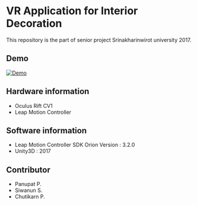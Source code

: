 # VR Application for Interior Decoration

This repository is the part of senior project Srinakharinwirot university 2017.

## Demo
[![Demo](https://j.gifs.com/K8zMMz.gif)](https://www.youtube.com/watch?v=wQ6QtZvCl0g)

## Hardware information
 - Oculus Rift CV1
 - Leap Motion Controller

## Software information

 - Leap Motion Controller SDK Orion Version : 3.2.0 
 - Unity3D : 2017

## Contributor
 - Panupat P.
 - Siwanun S.
 - Chutikarn P.
